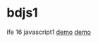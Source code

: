 # bdjs1
ife 16 javascript1
[demo]( https://wanghuixiago.github.io/bdjs1/task1)
[demo]( https://wanghuixiago.github.io/bdjs1/resume)
